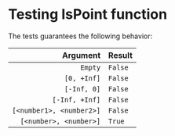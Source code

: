 # Testing IsPoint function

The tests guarantees the following behavior:

|Argument|Result|
|-:|:-|
|`Empty`|`False`|
|`[0, +Inf]`|`False`|
|`[-Inf, 0]`|`False`|
|`[-Inf, +Inf]`|`False`|
|`[<number1>, <number2>]`|`False`|
|`[<number>, <number>]`|`True`|
